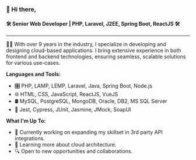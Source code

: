 ### 👋 Hi there,

#### 🛠️ Senior Web Developer | PHP, Laravel, J2EE, Spring Boot, ReactJS 🛠️

---

👨‍💻 With over 9 years in the industry, I specialize in developing and designing cloud-based applications. I bring extensive experience in both frontend and backend technologies, ensuring seamless, scalable solutions for various use-cases.

**Languages and Tools:**
- 🎛️ PHP, LAMP, LEMP, Laravel, Java, Spring Boot, Node.js
- 🌐 HTML, CSS, JavaScript, ReactJS, VueJS
- 🛢️ MySQL, PostgreSQL, MongoDB, Oracle, DB2, MS SQL Server
- 🧪 Jest, Cypress, JUnit, Jasmine, JMock, SoapUI

**What I'm Up To:**
- 📌 Currently working on expanding my skillset in 3rd party API integrations.
- 🌱 Learning more about cloud architecture.
- 🔍 Open to new opportunities and collaborations.

<!--
**binpoet/binpoet** is a ✨ _special_ ✨ repository because its `README.md` (this file) appears on your GitHub profile.

Here are some ideas to get you started:

- 🔭 I’m currently working on ...
- 🌱 I’m currently learning ...
- 👯 I’m looking to collaborate on ...
- 🤔 I’m looking for help with ...
- 💬 Ask me about ...
- 📫 How to reach me: ...
- 😄 Pronouns: ...
- ⚡ Fun fact: ...
-->
